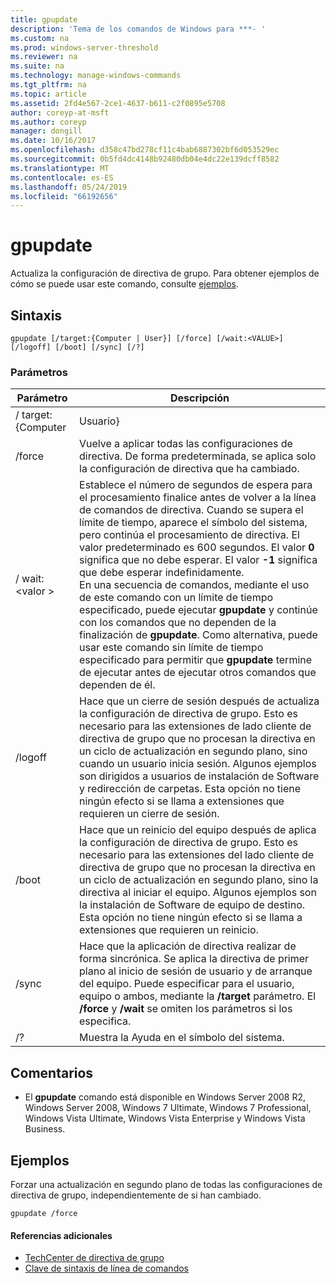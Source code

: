 ```yaml
---
title: gpupdate
description: 'Tema de los comandos de Windows para ***- '
ms.custom: na
ms.prod: windows-server-threshold
ms.reviewer: na
ms.suite: na
ms.technology: manage-windows-commands
ms.tgt_pltfrm: na
ms.topic: article
ms.assetid: 2fd4e567-2ce1-4637-b611-c2f0895e5708
author: coreyp-at-msft
ms.author: coreyp
manager: dongill
ms.date: 10/16/2017
ms.openlocfilehash: d358c47bd278cf11c4bab6887302bf6d053529ec
ms.sourcegitcommit: 0b5fd4dc4148b92480db04e4dc22e139dcff8582
ms.translationtype: MT
ms.contentlocale: es-ES
ms.lasthandoff: 05/24/2019
ms.locfileid: "66192656"
---
```

# <a name="gpupdate"></a>gpupdate



Actualiza la configuración de directiva de grupo. Para obtener ejemplos de cómo se puede usar este comando, consulte [ejemplos](#examples).

## <a name="syntax"></a>Sintaxis

```
gpupdate [/target:{Computer | User}] [/force] [/wait:<VALUE>] [/logoff] [/boot] [/sync] [/?]
```

### <a name="parameters"></a>Parámetros

|Parámetro|Descripción|
|---------|-----------|
|/ target: {Computer | Usuario}|Actualiza solo usuario o configuración de directiva del equipo.|
|/force|Vuelve a aplicar todas las configuraciones de directiva. De forma predeterminada, se aplica solo la configuración de directiva que ha cambiado.|
|/ wait:\<valor >|Establece el número de segundos de espera para el procesamiento finalice antes de volver a la línea de comandos de directiva. Cuando se supera el límite de tiempo, aparece el símbolo del sistema, pero continúa el procesamiento de directiva. El valor predeterminado es 600 segundos. El valor **0** significa que no debe esperar. El valor **-1** significa que debe esperar indefinidamente.</br>En una secuencia de comandos, mediante el uso de este comando con un límite de tiempo especificado, puede ejecutar **gpupdate** y continúe con los comandos que no dependen de la finalización de **gpupdate**. Como alternativa, puede usar este comando sin límite de tiempo especificado para permitir que **gpupdate** termine de ejecutar antes de ejecutar otros comandos que dependen de él.|
|/logoff|Hace que un cierre de sesión después de actualiza la configuración de directiva de grupo. Esto es necesario para las extensiones de lado cliente de directiva de grupo que no procesan la directiva en un ciclo de actualización en segundo plano, sino cuando un usuario inicia sesión. Algunos ejemplos son dirigidos a usuarios de instalación de Software y redirección de carpetas. Esta opción no tiene ningún efecto si se llama a extensiones que requieren un cierre de sesión.|
|/boot|Hace que un reinicio del equipo después de aplica la configuración de directiva de grupo. Esto es necesario para las extensiones del lado cliente de directiva de grupo que no procesan la directiva en un ciclo de actualización en segundo plano, sino la directiva al iniciar el equipo. Algunos ejemplos son la instalación de Software de equipo de destino. Esta opción no tiene ningún efecto si se llama a extensiones que requieren un reinicio.|
|/sync|Hace que la aplicación de directiva realizar de forma sincrónica. Se aplica la directiva de primer plano al inicio de sesión de usuario y de arranque del equipo. Puede especificar para el usuario, equipo o ambos, mediante la **/target** parámetro. El **/force** y **/wait** se omiten los parámetros si los especifica.|
|/?|Muestra la Ayuda en el símbolo del sistema.|

## <a name="remarks"></a>Comentarios

-   El **gpupdate** comando está disponible en Windows Server 2008 R2, Windows Server 2008, Windows 7 Ultimate, Windows 7 Professional, Windows Vista Ultimate, Windows Vista Enterprise y Windows Vista Business.

## <a name="examples"></a>Ejemplos

Forzar una actualización en segundo plano de todas las configuraciones de directiva de grupo, independientemente de si han cambiado.
```
gpupdate /force
```

#### <a name="additional-references"></a>Referencias adicionales

-   [TechCenter de directiva de grupo](https://go.microsoft.com/fwlink/?LinkID=145531)
-   [Clave de sintaxis de línea de comandos](command-line-syntax-key.md)